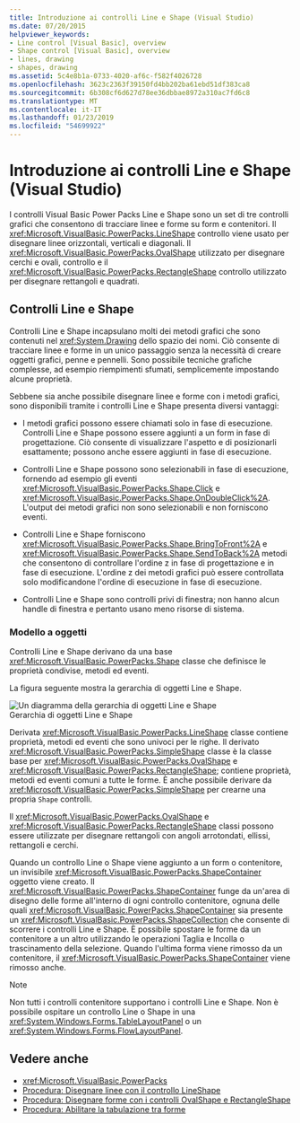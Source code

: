 ```yaml
---
title: Introduzione ai controlli Line e Shape (Visual Studio)
ms.date: 07/20/2015
helpviewer_keywords:
- Line control [Visual Basic], overview
- Shape control [Visual Basic], overview
- lines, drawing
- shapes, drawing
ms.assetid: 5c4e8b1a-0733-4020-af6c-f582f4026728
ms.openlocfilehash: 3623c2363f39150fd4bb202ba61ebd51df383ca8
ms.sourcegitcommit: 6b308cf6d627d78ee36dbbae8972a310ac7fd6c8
ms.translationtype: MT
ms.contentlocale: it-IT
ms.lasthandoff: 01/23/2019
ms.locfileid: "54699922"
---
```

# <a name="introduction-to-the-line-and-shape-controls-visual-studio"></a>Introduzione ai controlli Line e Shape (Visual Studio)
I controlli Visual Basic Power Packs Line e Shape sono un set di tre controlli grafici che consentono di tracciare linee e forme su form e contenitori. Il <xref:Microsoft.VisualBasic.PowerPacks.LineShape> controllo viene usato per disegnare linee orizzontali, verticali e diagonali. Il <xref:Microsoft.VisualBasic.PowerPacks.OvalShape> utilizzato per disegnare cerchi e ovali, controllo e il <xref:Microsoft.VisualBasic.PowerPacks.RectangleShape> controllo utilizzato per disegnare rettangoli e quadrati.  
  
## <a name="line-and-shape-controls"></a>Controlli Line e Shape  
 Controlli Line e Shape incapsulano molti dei metodi grafici che sono contenuti nel <xref:System.Drawing> dello spazio dei nomi. Ciò consente di tracciare linee e forme in un unico passaggio senza la necessità di creare oggetti grafici, penne e pennelli. Sono possibile tecniche grafiche complesse, ad esempio riempimenti sfumati, semplicemente impostando alcune proprietà.  
  
 Sebbene sia anche possibile disegnare linee e forme con i metodi grafici, sono disponibili tramite i controlli Line e Shape presenta diversi vantaggi:  
  
-   I metodi grafici possono essere chiamati solo in fase di esecuzione. Controlli Line e Shape possono essere aggiunti a un form in fase di progettazione. Ciò consente di visualizzare l'aspetto e di posizionarli esattamente; possono anche essere aggiunti in fase di esecuzione.  
  
-   Controlli Line e Shape possono sono selezionabili in fase di esecuzione, fornendo ad esempio gli eventi <xref:Microsoft.VisualBasic.PowerPacks.Shape.Click> e <xref:Microsoft.VisualBasic.PowerPacks.Shape.OnDoubleClick%2A>. L'output dei metodi grafici non sono selezionabili e non forniscono eventi.  
  
-   Controlli Line e Shape forniscono <xref:Microsoft.VisualBasic.PowerPacks.Shape.BringToFront%2A> e <xref:Microsoft.VisualBasic.PowerPacks.Shape.SendToBack%2A> metodi che consentono di controllare l'ordine z in fase di progettazione e in fase di esecuzione. L'ordine z dei metodi grafici può essere controllata solo modificandone l'ordine di esecuzione in fase di esecuzione.  
  
-   Controlli Line e Shape sono controlli privi di finestra; non hanno alcun handle di finestra e pertanto usano meno risorse di sistema.  
  
### <a name="object-model"></a>Modello a oggetti  
 Controlli Line e Shape derivano da una base <xref:Microsoft.VisualBasic.PowerPacks.Shape> classe che definisce le proprietà condivise, metodi ed eventi.  
  
 La figura seguente mostra la gerarchia di oggetti Line e Shape.  
  
 ![Un diagramma della gerarchia di oggetti Line e Shape](../../../visual-basic/developing-apps/windows-forms/media/lineshapeobject.png "LineShapeObject")  
Gerarchia di oggetti Line e Shape  
  
 Derivata <xref:Microsoft.VisualBasic.PowerPacks.LineShape> classe contiene proprietà, metodi ed eventi che sono univoci per le righe. Il derivato <xref:Microsoft.VisualBasic.PowerPacks.SimpleShape> classe è la classe base per <xref:Microsoft.VisualBasic.PowerPacks.OvalShape> e <xref:Microsoft.VisualBasic.PowerPacks.RectangleShape>; contiene proprietà, metodi ed eventi comuni a tutte le forme. È anche possibile derivare da <xref:Microsoft.VisualBasic.PowerPacks.SimpleShape> per crearne una propria `Shape` controlli.  
  
 Il <xref:Microsoft.VisualBasic.PowerPacks.OvalShape> e <xref:Microsoft.VisualBasic.PowerPacks.RectangleShape> classi possono essere utilizzate per disegnare rettangoli con angoli arrotondati, ellissi, rettangoli e cerchi.  
  
 Quando un controllo Line o Shape viene aggiunto a un form o contenitore, un invisibile <xref:Microsoft.VisualBasic.PowerPacks.ShapeContainer> oggetto viene creato. Il <xref:Microsoft.VisualBasic.PowerPacks.ShapeContainer> funge da un'area di disegno delle forme all'interno di ogni controllo contenitore, ognuna delle quali <xref:Microsoft.VisualBasic.PowerPacks.ShapeContainer> sia presente un <xref:Microsoft.VisualBasic.PowerPacks.ShapeCollection> che consente di scorrere i controlli Line e Shape. È possibile spostare le forme da un contenitore a un altro utilizzando le operazioni Taglia e Incolla o trascinamento della selezione. Quando l'ultima forma viene rimosso da un contenitore, il <xref:Microsoft.VisualBasic.PowerPacks.ShapeContainer> viene rimosso anche.  
  
> [!NOTE]
>  Non tutti i controlli contenitore supportano i controlli Line e Shape. Non è possibile ospitare un controllo Line o Shape in una <xref:System.Windows.Forms.TableLayoutPanel> o un <xref:System.Windows.Forms.FlowLayoutPanel>.  
  
## <a name="see-also"></a>Vedere anche
- <xref:Microsoft.VisualBasic.PowerPacks>
- [Procedura: Disegnare linee con il controllo LineShape](../../../visual-basic/developing-apps/windows-forms/how-to-draw-lines-with-the-lineshape-control-visual-studio.md)
- [Procedura: Disegnare forme con i controlli OvalShape e RectangleShape](../../../visual-basic/developing-apps/windows-forms/how-to-draw-shapes-with-the-ovalshape-and-rectangleshape-controls.md)
- [Procedura: Abilitare la tabulazione tra forme](../../../visual-basic/developing-apps/windows-forms/how-to-enable-tabbing-between-shapes-visual-studio.md)
